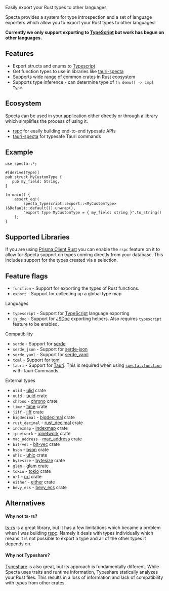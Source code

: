 Easily export your Rust types to other languages

Specta provides a system for type introspection and a set of language exporters which allow you to export your Rust types to other languages!

**Currently we only support exporting to [TypeScript](https://www.typescriptlang.org) but work has begun on other languages.**

## Features

- Export structs and enums to [Typescript](https://www.typescriptlang.org)
- Get function types to use in libraries like [tauri-specta](https://github.com/oscartbeaumont/tauri-specta)
- Supports wide range of common crates in Rust ecosystem
- Supports type inference - can determine type of `fn demo() -> impl Type`.

## Ecosystem

Specta can be used in your application either directly or through a library which simplifies the process of using it.

- [rspc](https://github.com/oscartbeaumont/rspc) for easily building end-to-end typesafe APIs
- [tauri-specta](https://github.com/oscartbeaumont/tauri-specta) for typesafe Tauri commands

## Example

```rust,no_run
use specta::*;

#[derive(Type)]
pub struct MyCustomType {
   pub my_field: String,
}

fn main() {
    assert_eq!(
        specta_typescript::export::<MyCustomType>(&Default::default()).unwrap(),
        "export type MyCustomType = { my_field: string }".to_string()
    );
}
```

## Supported Libraries

If you are using [Prisma Client Rust](https://prisma.brendonovich.dev) you can enable the `rspc` feature on it to allow for Specta support on types coming directly from your database. This includes support for the types created via a selection.

## Feature flags

[//]: # (FEATURE_FLAGS_START)

- `function` - Support for exporting the types of Rust functions.
- `export` - Support for collecting up a global type map

Languages

- `typescript` - Support for [TypeScript](https://www.typescriptlang.org) language exporting
- `js_doc` - Support for [JSDoc](https://jsdoc.app) exporting helpers. Also requires `typescript` feature to be enabled.

Compatibility

- `serde` - Support for [serde](https://serde.rs)
- `serde_json` - Support for [serde-json](https://github.com/serde-rs/json)
- `serde_yaml` - Support for [serde_yaml](https://github.com/dtolnay/serde-yaml)
- `toml` - Support for [toml](https://github.com/toml-rs/toml)
- `tauri` - Support for [Tauri](https://tauri.app). This is required when using [`specta::function`](macro@crate::specta) with Tauri Commands.

External types

- `ulid` - [ulid](https://docs.rs/ulid) crate
- `uuid` - [uuid](https://docs.rs/uuid) crate
- `chrono` - [chrono](https://docs.rs/chrono) crate
- `time` - [time](https://docs.rs/time) crate
- `jiff` - [jiff](https://docs.rs/jiff) crate
- `bigdecimal` - [bigdecimal](https://docs.rs/bigdecimal) crate
- `rust_decimal` - [rust_decimal](https://docs.rs/rust_decimal) crate
- `indexmap` - [indexmap](https://docs.rs/indexmap) crate
- `ipnetwork` - [ipnetwork](https://docs.rs/ipnetwork) crate
- `mac_address` - [mac_address](https://docs.rs/mac_address) crate
- `bit-vec` - [bit-vec](https://docs.rs/bit-vec) crate
- `bson` - [bson](https://docs.rs/bson) crate
- `uhlc` - [uhlc](https://docs.rs/uhlc) crate
- `bytesize` - [bytesize](https://docs.rs/bytesize) crate
- `glam` - [glam](https://docs.rs/glam) crate
- `tokio` - [tokio](https://docs.rs/tokio) crate
- `url` - [url](https://docs.rs/url) crate
- `either` - [either](https://docs.rs/either) crate
- `bevy_ecs` - [bevy_ecs](https://docs.rs/bevy_ecs) crate

[//]: # (FEATURE_FLAGS_END)
## Alternatives

#### Why not ts-rs?

[ts-rs](https://github.com/Aleph-Alpha/ts-rs) is a great library,
but it has a few limitations which became a problem when I was building [rspc](https://github.com/oscartbeaumont/rspc).
Namely it deals with types individually which means it is not possible to export a type and all of the other types it depends on.

#### Why not Typeshare?

[Typeshare](https://github.com/1Password/typeshare) is also great, but its approach is fundamentally different.
While Specta uses traits and runtime information, Typeshare statically analyzes your Rust
files.
This results in a loss of information and lack of compatibility with types from other crates.
